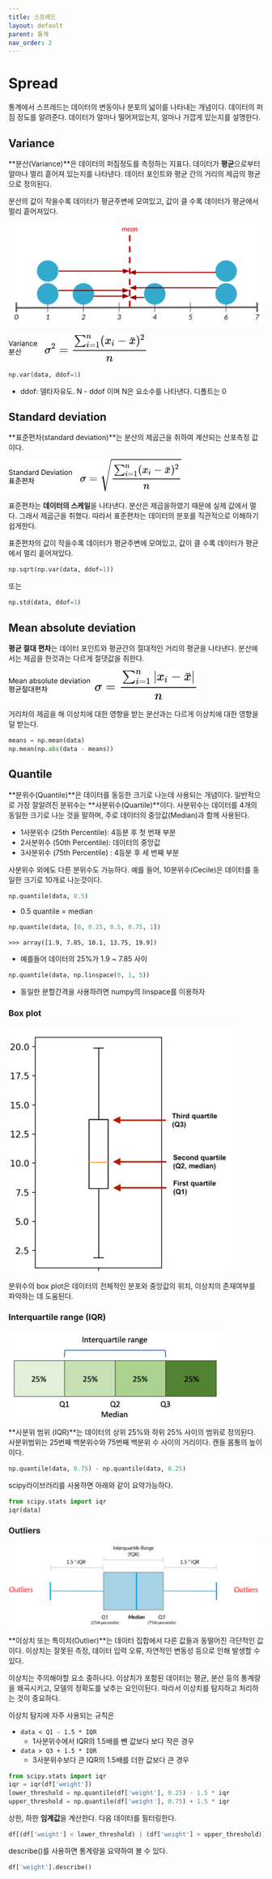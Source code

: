 ```yaml
---
title: 스프레드
layout: default
parent: 통계
nav_order: 2
---
```


# Spread

통계에서 스프레드는 데이터의 변동이나 분포의 넓이를 나타내는 개념이다. 데이터의 퍼짐 정도를 알려준다. 데이터가 얼마나 떨어져있는지, 얼마나 가깝게 있는지를 설명한다.



## Variance

**분산(Variance)**은 데이터의 퍼짐정도를 측정하는 지표다. 데이터가 **평균**으로부터 얼마나 멀리 흩어져 있는지를 나타낸다. 데이터 포인트와 평균 간의 거리의 제곱의 평균으로 정의된다.

분산의 값이 작을수록 데이터가 평균주변에 모여있고, 값이 클 수록 데이터가 평균에서 멀리 흩어져있다.



![](../../assets/images/statistics/variance.PNG)



![](../../assets/images/statistics/variance_math.PNG)

```python
np.var(data, ddof=1)
```

* ddof: 델타자유도. N - ddof 이며 N은 요소수를 나타낸다. 디폴트는 0



## Standard deviation

**표준편차(standard deviation)**는 분산의 제곱근을 취하여 계산되는 산포측정 값이다.

![](../../assets/images/statistics/standard_math.png)

표준편차는 **데이터의 스케일**을 나타낸다. 분산은 제곱을하였기 때문에 실제 값에서 멀다. 그래서 제곱근을 취했다. 따라서 표준편차는 데이터의 분포를 직관적으로 이해하기 쉽게한다.

표준편차의 값이 작을수록 데이터가 평균주변에 모여있고, 값이 클 수록 데이터가 평균에서 멀리 흩어져있다.

```python
np.sqrt(np.var(data, ddof=1))
```

또는

```python
np.std(data, ddof=1)
```



## Mean absolute deviation

**평균 절대 편차**는 데이터 포인트와 평균간의 절대적인 거리의 평균을 나타낸다. 분산에서는 제곱을 한것과는 다르게 절댓값을 취한다.

![](../../assets/images/statistics/msd_math.png)

거리차의 제곱을 해 이상치에 대한 영향을 받는 분산과는 다르게 이상치에 대한 영향을 덜 받는다.

```python
means = np.mean(data)
np.mean(np.abs(data - means))
```



## Quantile

**분위수(Quantile)**은 데이터를 동등한 크기로 나눈데 사용되는 개념이다. 일반적으로 가장 잘알려진 분위수는 **사분위수(Quartile)**이다. 사분위수는 데이터를 4개의 동일한 크기로 나눈 것을 말하며, 주로 데이터의 중앙값(Median)과 함께 사용된다.

* 1사분위수 (25th Percentile): 4등분 후 첫 번재 부분
* 2사분위수 (50th Percentile): 데이터의 중앙값
* 3사분위수 (75th Percentile) : 4등분 후 세 번째 부분

사분위수 외에도 다른 분위수도 가능하다. 예를 들어, 10분위수(Cecile)은 데이터를 동일한 크기로 10개로 나눈것이다.

```python
np.quantile(data, 0.5)
```

* 0.5 quantile = median

```python
np.quantile(data, [0, 0.25, 0.5, 0.75, 1])
```

```
>>> array([1.9, 7.85, 10.1, 13.75, 19.9])
```

* 예를들어 데이터의 25%가 1.9 ~ 7.85 사이

```python
np.quantile(data, np.linspace(0, 1, 5))
```

* 동일한 분할간격을 사용하려면 numpy의 linspace를 이용하자



### Box plot

![](../../assets/images/statistics/boxplot.png)

분위수의 box plot은 데이터의 전체적인 분포와 중앙값의 위치, 이상치의 존재여부를 파악하는 데 도움된다.



### Interquartile range (IQR)

![](../../assets/images/statistics/interq.png)

**사분위 범위 (IQR)**는 데이터의 상위 25%와 하위 25% 사이의 범위로 정의된다. 사분위범위는 25번째 백분위수와 75번째 백분위 수 사이의 거리이다. 캔들 몸통의 높이이다.

```python
np.quantile(data, 0.75) - np.quantile(data, 0.25)
```

scipy라이브러리를 사용하면 아래와 같이 요약가능하다.

```python
from scipy.stats import iqr
iqr(data)
```



### Outliers

![](../../assets/images/statistics/outlier.png)

**이상치 또는 특이치(Outlier)**는 데이터 집합에서 다른 값들과 동떨어진 극단적인 값이다. 이상치는 잘못된 측정, 데이터 입력 오류, 자연적인 변동성 등으로 인해 발생할 수 있다.

이상치는 주의해야할 요소 중하나다. 이상치가 포함된 데이터는 평균, 분산 등의 통계량을 왜곡시키고, 모델의 정확도를 낮추는 요인이된다. 따라서 이상치를 탐지하고 처리하는 것이 중요하다.

이상치 탐지에 자주 사용되는 규칙은

* `data < Q1 - 1.5 * IQR`
  * 1사분위수에서 IQR의 1.5배를 뺀 값보다 보다 작은 경우
* `data > Q3 + 1.5 * IQR`
  * 3사분위수보다 큰 IQR의 1.5배를 더한 값보다 큰 경우



```python
from scipy.stats import iqr
iqr = iqr(df['weight'])
lower_threshold = np.quantile(df['weight'], 0.25) - 1.5 * iqr
upper_threshold = np.quantile(df['weight'], 0.75) + 1.5 * iqr
```

상한, 하한 **임계값**을 계산한다. 다음 데이터를 필터링한다.

```python
df[(df['weight'] < lower_threshold) | (df['weight'] > upper_threshold)]
```



describe()를 사용하면 통계량을 요약하여 볼 수 있다.

```python
df['weight'].describe()
```

